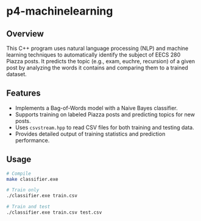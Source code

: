 # p4-machinelearning

## Overview
This C++ program uses natural language processing (NLP) and machine learning techniques to automatically identify the subject of EECS 280 Piazza posts. It predicts the topic (e.g., exam, euchre, recursion) of a given post by analyzing the words it contains and comparing them to a trained dataset.

## Features
- Implements a Bag-of-Words model with a Naive Bayes classifier.
- Supports training on labeled Piazza posts and predicting topics for new posts.
- Uses `csvstream.hpp` to read CSV files for both training and testing data.
- Provides detailed output of training statistics and prediction performance.

## Usage
```bash
# Compile
make classifier.exe

# Train only
./classifier.exe train.csv

# Train and test
./classifier.exe train.csv test.csv
